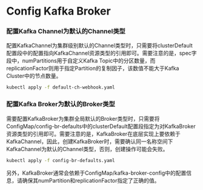 # Config Kafka Broker

### 配置Kafka Channel为默认的Channel类型

配置KafkaChannel为集群级别默认的Channel类型时，只需要将clusterDefault配置段中的配置指向KafkaChannel资源类型的引用即可。需要注意的是，spec字段中，numPartitions用于自定义Kafka Topic中的分区数量，而replicationFactor则用于指定Partition的复制因子，该数值不能大于Kafka Cluster中的节点数量。

```bash
kubectl apply -f default-ch-webhook.yaml
```

### 配置Kafka Broker为默认的Broker类型

需要配置KafkaBroker为集群全局默认的Broker类型时，只需要将ConfigMap/config-br-defaults中的clusterDefault配置段指定为对KafkaBroker资源类型的引用即可。需要注意的是，KafkaBroker在底层实现上要依赖于KafkaChannel，因此，创建KafkaBroker时，需要确认同一名称空间下KafkaChannel为默认的Channel类型，否则，创建操作可能会失败。

```bash
kubectl apply -f config-br-defaults.yaml
```

另外，KafkaBroker通常会依赖于ConfigMap/kafka-broker-config中的配置信息，请确保其numPartition和replicationFactor指定了正确的值。
